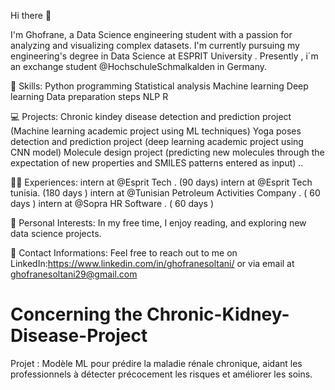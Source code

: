 Hi there 👋

I'm Ghofrane, a Data Science engineering student with a passion for analyzing and visualizing complex datasets. I'm currently pursuing my engineering's degree in Data Science at ESPRIT University . Presently , i´m an exchange student @HochschuleSchmalkalden in Germany.

💼 Skills: Python programming Statistical analysis Machine learning Deep learning Data preparation steps NLP R

💻 Projects: Chronic kindey disease detection and prediction project (Machine learning academic project using ML techniques) Yoga poses detection and prediction project (deep learning academic project using CNN model) Molecule design project (predicting new molecules through the expectation of new properties and SMILES patterns entered as input) ..

🧑‍💼 Experiences: intern at @Esprit Tech . (90 days) intern at @Esprit Tech  tunisia. (180 days ) intern at @Tunisian Petroleum Activities Company . ( 60 days ) intern at @Sopra HR Software . ( 60 days )

📝 Personal Interests: In my free time, I enjoy reading, and exploring new data science projects.

🤝 Contact Informations: Feel free to reach out to me on LinkedIn:https://www.linkedin.com/in/ghofranesoltani/ or via email at ghofranesoltani29@gmail.com

# Concerning the Chronic-Kidney-Disease-Project
Projet : Modèle ML pour prédire la maladie rénale chronique, aidant les professionnels à détecter précocement les risques et améliorer les soins.
